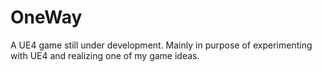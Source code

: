 # OneWay
A UE4 game still under development. 
Mainly in purpose of experimenting with UE4 and realizing one of my game ideas.
